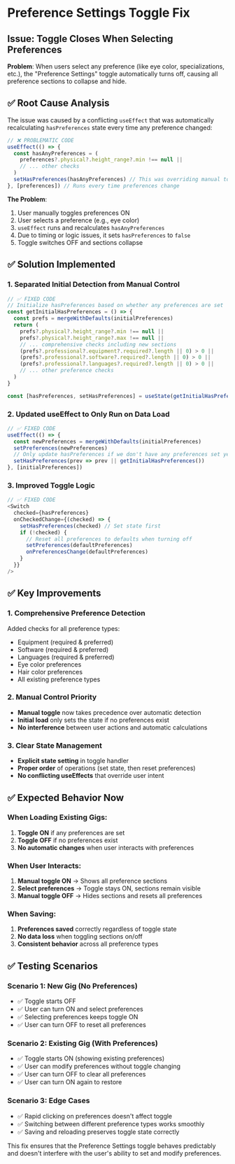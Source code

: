 # Preference Settings Toggle Fix

## Issue: Toggle Closes When Selecting Preferences

**Problem**: When users select any preference (like eye color, specializations, etc.), the "Preference Settings" toggle automatically turns off, causing all preference sections to collapse and hide.

## ✅ **Root Cause Analysis**

The issue was caused by a conflicting `useEffect` that was automatically recalculating `hasPreferences` state every time any preference changed:

```typescript
// ❌ PROBLEMATIC CODE
useEffect(() => {
  const hasAnyPreferences = (
    preferences?.physical?.height_range?.min !== null ||
    // ... other checks
  )
  setHasPreferences(hasAnyPreferences) // This was overriding manual toggle state
}, [preferences]) // Runs every time preferences change
```

**The Problem**: 
1. User manually toggles preferences ON
2. User selects a preference (e.g., eye color)
3. `useEffect` runs and recalculates `hasAnyPreferences`
4. Due to timing or logic issues, it sets `hasPreferences` to `false`
5. Toggle switches OFF and sections collapse

## ✅ **Solution Implemented**

### **1. Separated Initial Detection from Manual Control**

```typescript
// ✅ FIXED CODE
// Initialize hasPreferences based on whether any preferences are set
const getInitialHasPreferences = () => {
  const prefs = mergeWithDefaults(initialPreferences)
  return (
    prefs?.physical?.height_range?.min !== null ||
    prefs?.physical?.height_range?.max !== null ||
    // ... comprehensive checks including new sections
    (prefs?.professional?.equipment?.required?.length || 0) > 0 ||
    (prefs?.professional?.software?.required?.length || 0) > 0 ||
    (prefs?.professional?.languages?.required?.length || 0) > 0 ||
    // ... other preference checks
  )
}

const [hasPreferences, setHasPreferences] = useState(getInitialHasPreferences())
```

### **2. Updated useEffect to Only Run on Data Load**

```typescript
// ✅ FIXED CODE
useEffect(() => {
  const newPreferences = mergeWithDefaults(initialPreferences)
  setPreferences(newPreferences)
  // Only update hasPreferences if we don't have any preferences set yet
  setHasPreferences(prev => prev || getInitialHasPreferences())
}, [initialPreferences])
```

### **3. Improved Toggle Logic**

```typescript
// ✅ FIXED CODE
<Switch
  checked={hasPreferences}
  onCheckedChange={(checked) => {
    setHasPreferences(checked) // Set state first
    if (!checked) {
      // Reset all preferences to defaults when turning off
      setPreferences(defaultPreferences)
      onPreferencesChange(defaultPreferences)
    }
  }}
/>
```

## ✅ **Key Improvements**

### **1. Comprehensive Preference Detection**
Added checks for all preference types:
- Equipment (required & preferred)
- Software (required & preferred) 
- Languages (required & preferred)
- Eye color preferences
- Hair color preferences
- All existing preference types

### **2. Manual Control Priority**
- **Manual toggle** now takes precedence over automatic detection
- **Initial load** only sets the state if no preferences exist
- **No interference** between user actions and automatic calculations

### **3. Clear State Management**
- **Explicit state setting** in toggle handler
- **Proper order** of operations (set state, then reset preferences)
- **No conflicting useEffects** that override user intent

## ✅ **Expected Behavior Now**

### **When Loading Existing Gigs:**
1. **Toggle ON** if any preferences are set
2. **Toggle OFF** if no preferences exist
3. **No automatic changes** when user interacts with preferences

### **When User Interacts:**
1. **Manual toggle ON** → Shows all preference sections
2. **Select preferences** → Toggle stays ON, sections remain visible
3. **Manual toggle OFF** → Hides sections and resets all preferences

### **When Saving:**
1. **Preferences saved** correctly regardless of toggle state
2. **No data loss** when toggling sections on/off
3. **Consistent behavior** across all preference types

## ✅ **Testing Scenarios**

### **Scenario 1: New Gig (No Preferences)**
- ✅ Toggle starts OFF
- ✅ User can turn ON and select preferences
- ✅ Selecting preferences keeps toggle ON
- ✅ User can turn OFF to reset all preferences

### **Scenario 2: Existing Gig (With Preferences)**
- ✅ Toggle starts ON (showing existing preferences)
- ✅ User can modify preferences without toggle changing
- ✅ User can turn OFF to clear all preferences
- ✅ User can turn ON again to restore

### **Scenario 3: Edge Cases**
- ✅ Rapid clicking on preferences doesn't affect toggle
- ✅ Switching between different preference types works smoothly
- ✅ Saving and reloading preserves toggle state correctly

This fix ensures that the Preference Settings toggle behaves predictably and doesn't interfere with the user's ability to set and modify preferences.
